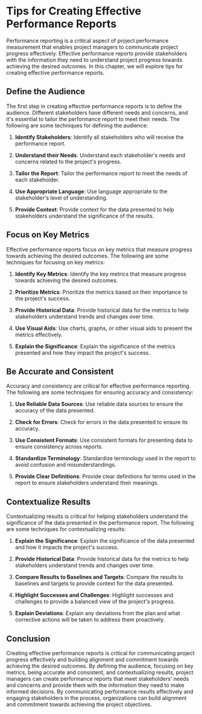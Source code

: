 # Tips for Creating Effective Performance Reports

Performance reporting is a critical aspect of project performance measurement that enables project managers to communicate project progress effectively. Effective performance reports provide stakeholders with the information they need to understand project progress towards achieving the desired outcomes. In this chapter, we will explore tips for creating effective performance reports.

Define the Audience
-------------------

The first step in creating effective performance reports is to define the audience. Different stakeholders have different needs and concerns, and it's essential to tailor the performance report to meet their needs. The following are some techniques for defining the audience:

1. **Identify Stakeholders**: Identify all stakeholders who will receive the performance report.

2. **Understand their Needs**: Understand each stakeholder's needs and concerns related to the project's progress.

3. **Tailor the Report**: Tailor the performance report to meet the needs of each stakeholder.

4. **Use Appropriate Language**: Use language appropriate to the stakeholder's level of understanding.

5. **Provide Context**: Provide context for the data presented to help stakeholders understand the significance of the results.

Focus on Key Metrics
--------------------

Effective performance reports focus on key metrics that measure progress towards achieving the desired outcomes. The following are some techniques for focusing on key metrics:

1. **Identify Key Metrics**: Identify the key metrics that measure progress towards achieving the desired outcomes.

2. **Prioritize Metrics**: Prioritize the metrics based on their importance to the project's success.

3. **Provide Historical Data**: Provide historical data for the metrics to help stakeholders understand trends and changes over time.

4. **Use Visual Aids**: Use charts, graphs, or other visual aids to present the metrics effectively.

5. **Explain the Significance**: Explain the significance of the metrics presented and how they impact the project's success.

Be Accurate and Consistent
--------------------------

Accuracy and consistency are critical for effective performance reporting. The following are some techniques for ensuring accuracy and consistency:

1. **Use Reliable Data Sources**: Use reliable data sources to ensure the accuracy of the data presented.

2. **Check for Errors**: Check for errors in the data presented to ensure its accuracy.

3. **Use Consistent Formats**: Use consistent formats for presenting data to ensure consistency across reports.

4. **Standardize Terminology**: Standardize terminology used in the report to avoid confusion and misunderstandings.

5. **Provide Clear Definitions**: Provide clear definitions for terms used in the report to ensure stakeholders understand their meanings.

Contextualize Results
---------------------

Contextualizing results is critical for helping stakeholders understand the significance of the data presented in the performance report. The following are some techniques for contextualizing results:

1. **Explain the Significance**: Explain the significance of the data presented and how it impacts the project's success.

2. **Provide Historical Data**: Provide historical data for the metrics to help stakeholders understand trends and changes over time.

3. **Compare Results to Baselines and Targets**: Compare the results to baselines and targets to provide context for the data presented.

4. **Highlight Successes and Challenges**: Highlight successes and challenges to provide a balanced view of the project's progress.

5. **Explain Deviations**: Explain any deviations from the plan and what corrective actions will be taken to address them proactively.

Conclusion
----------

Creating effective performance reports is critical for communicating project progress effectively and building alignment and commitment towards achieving the desired outcomes. By defining the audience, focusing on key metrics, being accurate and consistent, and contextualizing results, project managers can create performance reports that meet stakeholders' needs and concerns and provide them with the information they need to make informed decisions. By communicating performance results effectively and engaging stakeholders in the process, organizations can build alignment and commitment towards achieving the project objectives.
